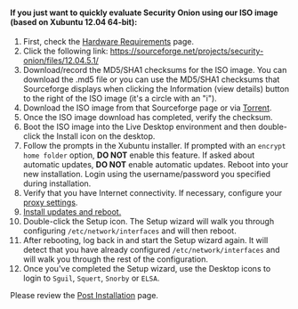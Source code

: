 #### If you just want to quickly evaluate Security Onion using our ISO image (based on Xubuntu 12.04 64-bit): ####
  1. First, check the [Hardware Requirements](Hardware) page.
  1. Click the following link: https://sourceforge.net/projects/security-onion/files/12.04.5.1/
  1. Download/record the MD5/SHA1 checksums for the ISO image. You can download the .md5 file or you can use the MD5/SHA1 checksums that Sourceforge displays when clicking the Information (view details) button to the right of the ISO image (it's a circle with an "i").
  1. Download the ISO image from that Sourceforge page or via <a href='http://port111.com/securityonion-12.04.5.1-20150205.iso.torrent'>Torrent</a>.
  1. Once the ISO image download has completed, verify the checksum.
  1. Boot the ISO image into the Live Desktop environment and then double-click the Install icon on the desktop.
  1. Follow the prompts in the Xubuntu installer.  If prompted with an `encrypt home folder` option, **DO NOT** enable this feature.  If asked about automatic updates, **DO NOT** enable automatic updates.  Reboot into your new installation.  Login using the username/password you specified during installation.
  1. Verify that you have Internet connectivity.  If necessary, configure your [proxy settings](Proxy).
  1. [Install updates and reboot.](Upgrade)
  1. Double-click the Setup icon.  The Setup wizard will walk you through configuring `/etc/network/interfaces` and will then reboot.
  1. After rebooting, log back in and start the Setup wizard again.  It will detect that you have already configured `/etc/network/interfaces` and will walk you through the rest of the configuration.
  1. Once you've completed the Setup wizard, use the Desktop icons to login to `Sguil`, `Squert`, `Snorby` or `ELSA`.

Please review the [Post Installation](PostInstallation) page.